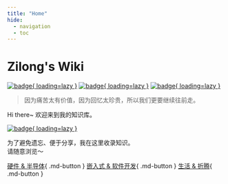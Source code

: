 ```yaml
---
title: "Home"
hide:
  - navigation
  - toc
---
```


# Zilong's Wiki

<!--  一个不会讲故事的攻城狮，算不上一个很酷的产品汪~-->

[![badge](https://img.shields.io/github/deployments/zhongzl728/wiki/Production?label=Build&style=flat-square){ loading=lazy }](https://vercel.com/zhongzl728s-projects/wiki/deployments)
[![badge](https://img.shields.io/github/last-commit/zhongzl728/wiki?color=FCD734&label=Last%20commit&style=flat-square){ loading=lazy }](https://github.com/zhongzl728/wiki/commits/main)
[![badge](https://img.shields.io/badge/Contact%20%26%20Subscribe-me-34ABE0?&style=flat-square){ loading=lazy }](https://wiki-zilong.com/Contact-and-Subscribe/)

<!--
[![badge](https://img.shields.io/badge/dynamic/json?label=GitHub&query=%24.data.totalSubs&url=https%3A%2F%2Fapi.spencerwoo.com%2Fsubstats%2F%3Fsource%3Dgithub%26queryKey%3Dlinyuxuanlin&labelColor=555555&color=282c34&longCache=true?&style=for-the-badge){ loading=lazy }](https://github.com/linyuxuanlin)
[![badge](https://img.shields.io/badge/dynamic/json?color=282c34&labelColor=0084ff&label=ZHIHU&query=%24.data.totalSubs&url=https%3A%2F%2Fapi.spencerwoo.com%2Fsubstats%2F%3Fsource%3Dzhihu%26queryKey%3Dlinyuxuanlin&longCache=true?&style=for-the-badge){ loading=lazy }](https://www.zhihu.com/people/linyuxuanlin)
[![badge](https://img.shields.io/badge/dynamic/json?label=SSPAI&query=%24.data.totalSubs&url=https%3A%2F%2Fapi.spencerwoo.com%2Fsubstats%2F%3Fsource%3Dsspai%26queryKey%3Dpower&color=282c34&labelColor=d71a1b&longCache=true?&style=for-the-badge){ loading=lazy }](https://sspai.com/u/power/)
[![badge](https://img.shields.io/badge/dynamic/json?labelColor=FE7398&label=BILIBILI&query=%24.data.totalSubs&url=https%3A%2F%2Fapi.spencerwoo.com%2Fsubstats%2F%3Fsource%3Dbilibili%26queryKey%3D349536948&color=282c34&longCache=true?&style=for-the-badge){ loading=lazy }](https://space.bilibili.com/349536948)
-->

> 因为痛苦太有价值，因为回忆太珍贵，所以我们更要继续往前走。

Hi there~ 欢迎来到我的知识库。

[![badge](https://img.shields.io/badge/知识库-Wiki-34ABE0?&style=flat-square){ loading=lazy }](https://wiki-power.com/)
<!--[![badge](https://img.shields.io/badge/友链%20%26%20导航站-Nav-yellow?&style=flat-square){ loading=lazy }](https://nav.wiki-power.com/)
[![badge](https://img.shields.io/badge/书摘-Digest-green?&style=flat-square){ loading=lazy }](https://digest.wiki-power.com/)
[![badge](https://img.shields.io/badge/只言片语-Memos-orange?&style=flat-square){ loading=lazy }](https://memos.wiki-power.com/)
[![badge](https://img.shields.io/badge/硬件作品集-Works-a5b0ed?&style=flat-square){ loading=lazy }](https://works.wiki-power.com/)-->

为了避免遗忘、便于分享，我在这里收录知识。  
请随意浏览～

[硬件 & 半导体](https://wiki-zilong.com/信号完整性-基础概念){ .md-button }
[嵌入式 & 软件开发](https://wiki-zilong.com/HAL库开发笔记-串口通信){ .md-button }
[生活 & 折腾](https://wiki-zilong.com/搭建属于自己的HomeLab){ .md-button }
